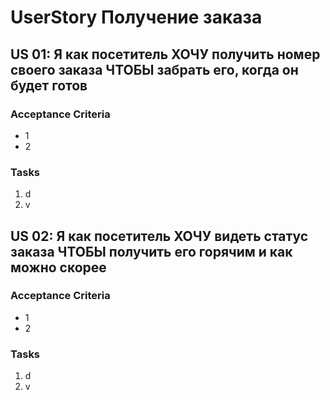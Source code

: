 # UserStory Получение заказа

## US 01: Я как посетитель ХОЧУ получить номер своего заказа ЧТОБЫ забрать его, когда он будет готов
### Acceptance Criteria 
- 1
- 2

### Tasks
1. d
2. v

## US 02: Я как посетитель ХОЧУ видеть статус заказа ЧТОБЫ получить его горячим и как можно скорее
### Acceptance Criteria 
- 1
- 2

### Tasks
1. d
2. v